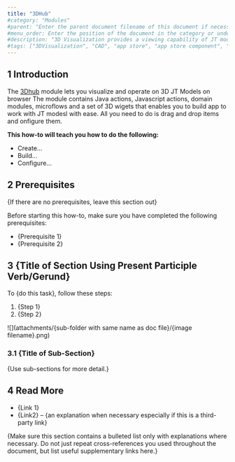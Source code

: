 ```yaml
---
title: "3DHub"
#category: "Modules"
#parent: "Enter the parent document filename of this document if necessary (for example, "design-the-architecture"); if there is a category, remove this parent line"
#menu_order: Enter the position of the document in the category or under the parent; number by 10 (for first), 20, 30, etc. for easy ordering of other documents in the future if necessary; don't add brackets or quotation marks; if no number is added, the system will add an extremely high number to order the documents, which means that if you only want a document to appear at the top, you only have to add "10" to that specific document, you don't have to order all the other documents in the category/under the parent
#description: "3D Visualization provides a viewing capability of JT models with flexible combination of 3D Visualization Widgets. You can view and operate the model, list model product structure tree, and take advanced operations like make measurement and sectioning in the 3D Visualization Widgets."
#tags: ["3DVisualization", "CAD", "app store", "app store component", "platform support"]
---
```


## 1 Introduction

The [3Dhub](https://) module lets you visualize and operate on 3D JT Models on browser  The module contains Java actions, Javascript actions, domain modules, microflows and a set of 3D wigets that enables you to build app to work with JT modesl with ease. All you need to do is drag and drop items and onfigure them. 

**This how-to will teach you how to do the following:**

* Create...
* Build...
* Configure...

## 2 Prerequisites

{If there are no prerequisites, leave this section out}

Before starting this how-to, make sure you have completed the following prerequisites:

* {Prerequisite 1}
* {Prerequisite 2}

## 3 {Title of Section Using Present Participle Verb/Gerund}

To {do this task}, follow these steps:

1. {Step 1}
2. {Step 2}

![](attachments/{sub-folder with same name as doc file}/{image filename}.png)

### 3.1 {Title of Sub-Section}

{Use sub-sections for more detail.}

## 4 Read More

* {Link 1}
* {Link2} – {an explanation when necessary especially if this is a third-party link}

{Make sure this section contains a bulleted list only with explanations where necessary. Do not just repeat cross-references you used throughout the document, but list useful supplementary links here.}
